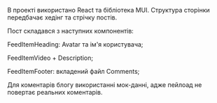 В проекті використано React та бібліотека MUI.
Структура сторінки передбачає хедінг та стрічку постів.

Пост складався з наступних компонентів:

FeedItemHeading: Avatar та ім'я користувача;

FeedItemVideo + Description;

FeedItemFooter: вкладений файл Comments;

Для коментарів блогу використанні мок-данні, адже пейлоад не повертає реальних коментарів.
